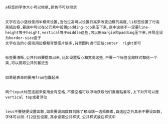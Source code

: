 ## 
    a标签的字体大小可以继承,颜色不可以继承
## 
    文字右边小竖线使用半框来设置,当他过高可以设置行高来改变边框的高度,li标签设置了行高来搞边框,要居中可以在父元素中设置padding-top来压下来,居中这些不一定要line-height等于height,vertical等于middle这些,可以用margin和padding压下来,开局全设为border-size盒子
    文字右边的小竖线用边框和背景图片居多,背景图片进行定位center  right即可

##
    标签要清晰,公共代码要提取出来,比如设置版心和宽高这些,不要一个标签全部样式都给一个类,可以提取公共的塞进去
##
    如果是表单的要用from包囊起来
##
    两个input标签连起来使用会有空格,不要空格可以浮动获取他们直接贴着写,上下对齐可以是vertical top或者浮动
## 
    less不要随便设置函数,如果要设函数目前除了移动端一边框像素,自适应之外其余不要设函数,字体可以用.f12这些设置,其余设置公共样式,公共样式放在样式中

